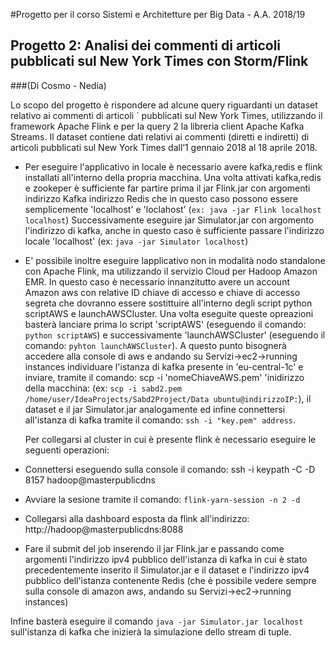 #Progetto per il corso Sistemi e Architetture per Big Data - A.A. 2018/19
## Progetto 2: Analisi dei commenti di articoli pubblicati sul New York Times con Storm/Flink
###(Di Cosmo - Nedia)

Lo scopo del progetto è rispondere ad alcune query riguardanti un dataset relativo ai commenti di articoli `
pubblicati sul New York Times, utilizzando il framework Apache Flink e per la query 2 la libreria client Apache Kafka Streams.
Il dataset contiene dati relativi ai commenti (diretti e indiretti) di articoli pubblicati sul New York Times
dall’1 gennaio 2018 al 18 aprile 2018.

* Per eseguire l'applicativo in locale è necessario avere kafka,redis e flink installati all'interno della propria macchina. Una volta attivati kafka,redis e zookeper è sufficiente far partire prima il jar Flink.jar con argomenti indirizzo Kafka indirizzo Redis che in questo caso possono essere semplicemente 'localhost' e 'loclahost' (```ex: java -jar Flink localhost localhost```)
Successivamente eseguire jar Simulator.jar con argomento l'indirizzo di kafka, anche in questo caso è sufficiente passare l'indirizzo locale 'localhost' (ex: ```java -jar Simulator localhost```)

* E' possibile inoltre eseguire lapplicativo non in modalità nodo standalone con Apache Flink, ma utilizzando il servizio Cloud per Hadoop Amazon EMR.
In questo caso è necessario innanzitutto avere un account Amazon aws con relative ID chiave di accesso e chiave di accesso segreta che dovranno essere sostittuire all'interno degli script python scriptAWS e launchAWSCluster.
Una volta eseguite queste opreazioni basterà lanciare prima lo script 'scriptAWS' (eseguendo il comando:``` python scriptAWS```) e successivamente 'launchAWSCluster' (eseguendo il comando: ```pyhton launchAWSCluster```).
A questo punto bisognerà accedere alla console di aws e andando su Servizi->ec2->running instances individuare l'istanza di kafka presente in 'eu-central-1c' e inviare, tramite il comando: scp -i 'nomeChiaveAWS.pem' 'inidirizzo della macchina: (ex: ```scp -i sabd2.pem /home/user/IdeaProjects/Sabd2Project/Data ubuntu@indirizzoIP:```), il dataset e il jar Simulator.jar analogamente ed infine connettersi all'istanza di kafka tramite il comando: ```ssh -i "key.pem" address```.

    Per collegarsi al cluster in cui è presente flink è necessario eseguire le seguenti operazioni:
*  Connettersi eseguendo sulla console il comando: ssh -i keypath -C -D 8157 hadoop@masterpublicdns 
*  Avviare la sesione tramite il comando: ```flink-yarn-session -n 2 -d```
*  Collegarsi alla dashboard esposta da flink all'indirizzo: http://hadoop@masterpublicdns:8088 
*  Fare il submit del job inserendo il jar Flink.jar e passando come argomenti l'indirizzo ipv4 pubblico dell'istanza di kafka in cui è stato precedentemente inserito il Simulator.jar e il dataset e l'indirizzo ipv4 pubblico dell'istanza contenente Redis (che è possibile vedere sempre sulla console di amazon aws, andando su Servizi->ec2->running instances)

Infine basterà eseguire il comando ```java -jar Simulator.jar localhost``` sull'istanza di kafka che inizierà la simulazione dello stream di tuple.



